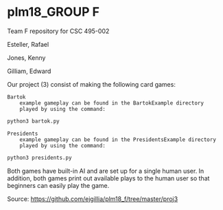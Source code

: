 # plm18_GROUP F
Team F repository for CSC 495-002

Esteller, Rafael

Jones, Kenny

Gilliam, Edward

Our project (3) consist of making the following card games:

	Bartok
        example gameplay can be found in the BartokExample directory
		played by using the command:
```python
python3 bartok.py
```
	
	Presidents
        example gameplay can be found in the PresidentsExample directory
		played by using the command:
```python
python3 presidents.py
```

Both games have built-in AI and are set up for a single human user. 
In addition, both games print out available plays to the human user so that beginners can easily play the game. 

Source: https://github.com/ejgillia/plm18_f/tree/master/proj3